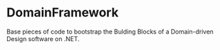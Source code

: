 # DomainFramework
Base pieces of code to bootstrap the Bulding Blocks of a Domain-driven Design software on .NET.
